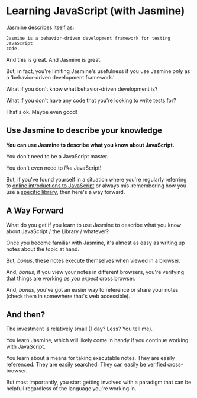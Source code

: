 # Learning JavaScript (with Jasmine)

[Jasmine](http://pivotal.github.com/jasmine/) describes itself as:

    Jasmine is a behavior-driven development framework for testing JavaScript
    code.

And this is great. And Jasmine is great.

But, in fact, you're limiting Jasmine's usefulness if you use Jasmine *only* as
a 'behavior-driven development framework.'

What if you don't know what behavior-driven development is?

What if you don't have any code that you're looking to write tests for?

That's ok. Maybe even good!

## Use Jasmine to describe your knowledge

**You can use Jasmine to describe what you know about JavaScript.**

You don't need to be a JavaScript master.

You don't even need to *like* JavaScript!

But, if you've found yourself in a situation where you're regularly referring to
[online introductions to JavaScript](https://developer.mozilla.org/en-US/docs/JavaScript/A_re-introduction_to_JavaScript)
or always mis-remembering how you use a
[specific library](http://underscorejs.org/), then here's a way forward.

## A Way Forward

What do you get if you learn to use Jasmine to describe what you know about
JavaScript / the Library / whatever?

Once you become familiar with Jasmine, it's almost as easy as writing up notes
about the topic at hand.

But, *bonus*, these notes execute themselves when viewed in a browser.

And, *bonus*, if you view your notes in different browsers, you're verifying
that things are working *as you expect* cross browser.

And, *bonus*, you've got an easier way to reference or share your notes (check
them in somewhere that's web accessible).

## And then?

The investment is relatively small (1 day? Less? You tell me).

You learn Jasmine, which will likely come in handy if you continue working with
JavaScript.

You learn about a means for taking executable notes. They are easily referenced.
They are easily searched. They can easily be verified cross-browser.

But most importantly, you start getting involved with a paradigm that can be
helpfull regardless of the language you're working in.
